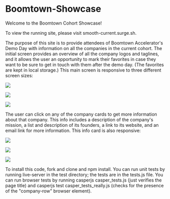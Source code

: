 # Boomtown-Showcase

Welcome to the Boomtown Cohort Showcase!

To view the running site, please visit smooth-current.surge.sh.  

The purpose of this site is to provide attendees of Boomtown Accelerator's Demo Day with information on all the companies in the current cohort.  The initial screen provides an overview of all the company logos and taglines, and it allows the user an opportunity to mark their favorites in case they want to be sure to get in touch with them after the demo day.  (The favorites are kept in local storage.)  This main screen is responsive to three different screen sizes:

![](1.png)

![](2.png)

![](3.png)

The user can click on any of the company cards to get more information about that company.  This info includes a description of the company's mission, a list and description of its founders, a link to its website, and an email link for more information.  This info card is also responsive:

![](4.png)

![](5.png)

![](6.png)

To install this code, fork and clone and npm install.  You can run unit tests by running live-server in the test directory; the tests are in the tests.js file.  You can run browser tests by running casperjs casper_tests.js (just verifies the page title) and casperjs test casper_tests_really.js (checks for the presence of the "company-row" browser element).

